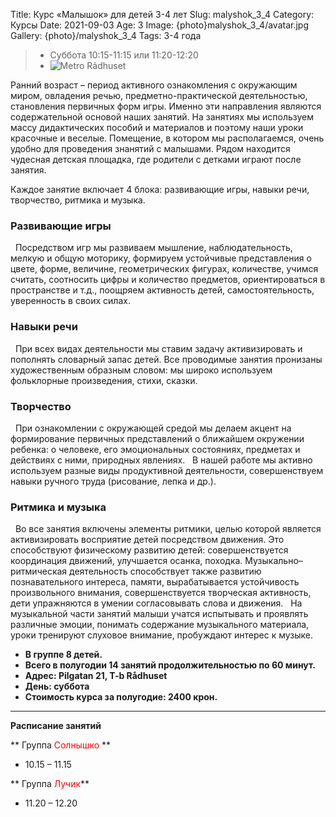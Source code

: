 Title: Курс «Малышок» для детей 3-4 лет
Slug: malyshok_3_4
Category: Курсы
Date: 2021-09-03
Age: 3
Image: {photo}malyshok_3_4/avatar.jpg
Gallery: {photo}/malyshok_3_4
Tags: 3-4 года

> * Суббота 10:15-11:15 или 11:20-12:20
> * ![Metro]({static}/images/metro.png) Rảdhuset

Ранний возраст – период активного ознакомления с окружающим миром, овладения речью, предметно-практической деятельностью, становления первичных форм игры. Именно эти направления являются содержательной основой наших занятий. На занятиях мы используем массу дидактических пособий и материалов и поэтому наши уроки красочные и веселые. Помещение, в котором мы располагаемся, очень удобно для проведения знанятий с малышами. Рядом находится чудесная детская площадка, где родители с детками играют после занятия.

Каждое занятие включает 4 блока:
развивающие игры, навыки речи, творчество, ритмика и музыка.
  
### Развивающие игры
 
Посредством игр мы развиваем мышление, наблюдательность, мелкую и общую моторику, формируем устойчивые представления о цвете, форме, величине, геометрических фигурах, количестве, учимся считать, соотносить цифры и количество предметов, ориентироваться в пространстве и т.д., поощряем активность детей, самостоятельность, уверенность в своих силах.
 
### Навыки речи
 
При всех видах деятельности мы ставим задачу активизировать и пополнять словарный запас детей. Все проводимые занятия пронизаны художественным образным словом: мы широко используем фольклорные произведения, стихи, сказки. 
 
### Творчество
 
При ознакомлении с окружающей средой мы делаем акцент на формирование первичных представлений о ближайшем окружении ребенка: о человеке, его эмоциональных состояниях, предметах и действиях с ними, природных явлениях.   
В нашей работе мы активно используем разные виды продуктивной деятельности, совершенствуем навыки ручного труда (рисование, лепка и др.).

### Ритмика и музыка
 
Во все занятия включены элементы ритмики, целью которой является активизировать восприятие детей посредством движения. Это способствуют физическому развитию детей: совершенствуется координация движений, улучшается осанка, походка.  Музыкально–ритмическая деятельность способствует также развитию познавательного интереса, памяти, вырабатывается устойчивость произвольного внимания, совершенствуется творческая активность, дети упражняются в умении согласовывать слова и движения.
 
На музыкальной части занятий малыши учатся испытывать и проявлять различные эмоции, понимать содержание музыкального материала, уроки тренируют слуховое внимание, пробуждают интерес к музыке. 

* <strong>В группе 8 детей.</strong>
* <strong>Всего в полугодии 14 занятий продолжительностью по 60 минут.</strong>
* <strong>Адрес: Pilgatan 21, T-b Rådhuset</strong>
* <strong>День: суббота</strong>
* <strong>Стоимость курса за полугодие: 2400 крон.</strong>

---

**Расписание занятий**

** Группа <span style="color: red">Солнышко</span> **

* 10.15 – 11.15

** Группа <span style="color: red">Лучик</span>**

* 11.20 – 12.20
